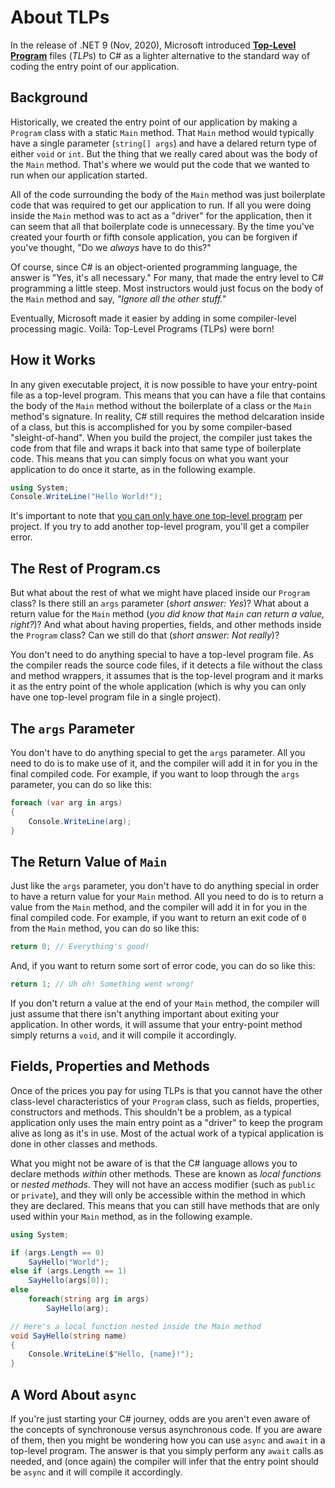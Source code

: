 # About TLPs

In the release of .NET 9 (Nov, 2020), Microsoft introduced [**Top-Level Program**](./AboutTLPs.md) files (*TLP*s) to C# as a lighter alternative to the standard way of coding the entry point of our application.

## Background

Historically, we created the entry point of our application by making a `Program` class with a static `Main` method. That `Main` method would typically have a single parameter (`string[] args`) and have a delared return type of either `void` or `int`. But the thing that we really cared about was the body of the `Main` method. That's where we would put the code that we wanted to run when our application started.

All of the code surrounding the body of the `Main` method was just boilerplate code that was required to get our application to run. If all you were doing inside the `Main` method was to act as a "driver" for the application, then it can seem that all that boilerplate code is unnecessary. By the time you've created your fourth or fifth console application, you can be forgiven if you've thought, "Do we *always* have to do this?"

Of course, since C# is an object-oriented programming language, the answer is "Yes, it's all necessary." For many, that made the entry level to C# programming a little steep. Most instructors would just focus on the body of the `Main` method and say, *"Ignore all the other stuff."*

Eventually, Microsoft made it easier by adding in some compiler-level processing magic. Voilà: Top-Level Programs (TLPs) were born!

## How it Works

In any given executable project, it is now possible to have your entry-point file as a top-level program. This means that you can have a file that contains the body of the `Main` method without the boilerplate of a class or the `Main` method's signature. In reality, C# still requires the method delcaration inside of a class, but this is accomplished for you by some compiler-based "sleight-of-hand". When you build the project, the compiler just takes the code from that file and wraps it back into that same type of boilerplate code. This means that you can simply focus on what you want your application to do once it starte, as in the following example.

```cs
using System;
Console.WriteLine("Hello World!");
```

It's important to note that [you can only have one top-level program](https://aka.ms/new-console-template) per project. If you try to add another top-level program, you'll get a compiler error.

## The Rest of Program.cs

But what about the rest of what we might have placed inside our `Program` class? Is there still an `args` parameter (*short answer: Yes*)? What about a return value for the `Main` method (*you did know that `Main` can return a value, right?*)? And what about having properties, fields, and other methods inside the `Program` class? Can we still do that (*short answer: Not really*)?

You don't need to do anything special to have a top-level program file. As the compiler reads the source code files, if it detects a file without the class and method wrappers, it assumes that is the top-level program and it marks it as the entry point of the whole application (which is why you can only have one top-level program file in a single project).

## The `args` Parameter

You don't have to do anything special to get the `args` parameter. All you need to do is to make use of it, and the compiler will add it in for you in the final compiled code. For example, if you want to loop through the `args` parameter, you can do so like this:

```cs
foreach (var arg in args)
{
    Console.WriteLine(arg);
}
```

## The Return Value of `Main`

Just like the `args` parameter, you don't have to do anything special in order to have a return value for your `Main` method. All you need to do is to return a value from the `Main` method, and the compiler will add it in for you in the final compiled code. For example, if you want to return an exit code of `0` from the `Main` method, you can do so like this:

```cs
return 0; // Everything's good!
```

And, if you want to return some sort of error code, you can do so like this:

```cs
return 1; // Uh oh! Something went wrong!
```

If you don't return a value at the end of your `Main` method, the compiler will just assume that there isn't anything important about exiting your application. In other words, it will assume that your entry-point method simply returns a `void`, and it will compile it accordingly.

## Fields, Properties and Methods

Once of the prices you pay for using TLPs is that you cannot have the other class-level characteristics of your `Program` class, such as fields, properties, constructors and methods. This shouldn't be a problem, as a typical application only uses the main entry point as a "driver" to keep the program alive as long as it's in use. Most of the actual work of a typical application is done in other classes and methods.

What you might not be aware of is that the C# language allows you to declare methods *within* other methods. These are known as *local functions* or *nested methods*. They will not have an access modifier (such as `public` or `private`), and they will only be accessible within the method in which they are declared. This means that you can still have methods that are only used within your `Main` method, as in the following example.

```cs
using System;

if (args.Length == 0)
    SayHello("World");
else if (args.Length == 1)
    SayHello(args[0]);
else
    foreach(string arg in args)
        SayHello(arg);

// Here's a local function nested inside the Main method
void SayHello(string name)
{
    Console.WriteLine($"Hello, {name}!");
}
```

## A Word About `async`

If you're just starting your C# journey, odds are you aren't even aware of the concepts of synchronouse versus asynchronous code. If you are aware of them, then you might be wondering how you can use `async` and `await` in a top-level program. The answer is that you simply perform any `await` calls as needed, and (once again) the compiler will infer that the entry point should be `async` and it will compile it accordingly.
